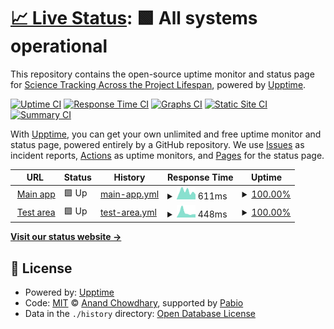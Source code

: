 # [📈 Live Status](https://STAPLE-verse.github.io/uptime): <!--live status--> **🟩 All systems operational**

This repository contains the open-source uptime monitor and status page for [Science Tracking Across the Project Lifespan](https://staple.science), powered by [Upptime](https://github.com/upptime/upptime).

[![Uptime CI](https://github.com/STAPLE-verse/uptime/workflows/Uptime%20CI/badge.svg)](https://github.com/STAPLE-verse/uptime/actions?query=workflow%3A%22Uptime+CI%22)
[![Response Time CI](https://github.com/STAPLE-verse/uptime/workflows/Response%20Time%20CI/badge.svg)](https://github.com/STAPLE-verse/uptime/actions?query=workflow%3A%22Response+Time+CI%22)
[![Graphs CI](https://github.com/STAPLE-verse/uptime/workflows/Graphs%20CI/badge.svg)](https://github.com/STAPLE-verse/uptime/actions?query=workflow%3A%22Graphs+CI%22)
[![Static Site CI](https://github.com/STAPLE-verse/uptime/workflows/Static%20Site%20CI/badge.svg)](https://github.com/STAPLE-verse/uptime/actions?query=workflow%3A%22Static+Site+CI%22)
[![Summary CI](https://github.com/STAPLE-verse/uptime/workflows/Summary%20CI/badge.svg)](https://github.com/STAPLE-verse/uptime/actions?query=workflow%3A%22Summary+CI%22)

With [Upptime](https://upptime.js.org), you can get your own unlimited and free uptime monitor and status page, powered entirely by a GitHub repository. We use [Issues](https://github.com/STAPLE-verse/uptime/issues) as incident reports, [Actions](https://github.com/STAPLE-verse/uptime/actions) as uptime monitors, and [Pages](https://STAPLE-verse.github.io/uptime) for the status page.

<!--start: status pages-->
<!-- This summary is generated by Upptime (https://github.com/upptime/upptime) -->
<!-- Do not edit this manually, your changes will be overwritten -->
<!-- prettier-ignore -->
| URL | Status | History | Response Time | Uptime |
| --- | ------ | ------- | ------------- | ------ |
| <img alt="" src="https://icons.duckduckgo.com/ip3/app.staple.science.ico" height="13"> [Main app](https://app.staple.science) | 🟩 Up | [main-app.yml](https://github.com/STAPLE-verse/uptime/commits/HEAD/history/main-app.yml) | <details><summary><img alt="Response time graph" src="./graphs/main-app/response-time-week.png" height="20"> 611ms</summary><br><a href="https://STAPLE-verse.github.io/uptime/history/main-app"><img alt="Response time 794" src="https://img.shields.io/endpoint?url=https%3A%2F%2Fraw.githubusercontent.com%2FSTAPLE-verse%2Fuptime%2FHEAD%2Fapi%2Fmain-app%2Fresponse-time.json"></a><br><a href="https://STAPLE-verse.github.io/uptime/history/main-app"><img alt="24-hour response time 387" src="https://img.shields.io/endpoint?url=https%3A%2F%2Fraw.githubusercontent.com%2FSTAPLE-verse%2Fuptime%2FHEAD%2Fapi%2Fmain-app%2Fresponse-time-day.json"></a><br><a href="https://STAPLE-verse.github.io/uptime/history/main-app"><img alt="7-day response time 611" src="https://img.shields.io/endpoint?url=https%3A%2F%2Fraw.githubusercontent.com%2FSTAPLE-verse%2Fuptime%2FHEAD%2Fapi%2Fmain-app%2Fresponse-time-week.json"></a><br><a href="https://STAPLE-verse.github.io/uptime/history/main-app"><img alt="30-day response time 887" src="https://img.shields.io/endpoint?url=https%3A%2F%2Fraw.githubusercontent.com%2FSTAPLE-verse%2Fuptime%2FHEAD%2Fapi%2Fmain-app%2Fresponse-time-month.json"></a><br><a href="https://STAPLE-verse.github.io/uptime/history/main-app"><img alt="1-year response time 794" src="https://img.shields.io/endpoint?url=https%3A%2F%2Fraw.githubusercontent.com%2FSTAPLE-verse%2Fuptime%2FHEAD%2Fapi%2Fmain-app%2Fresponse-time-year.json"></a></details> | <details><summary><a href="https://STAPLE-verse.github.io/uptime/history/main-app">100.00%</a></summary><a href="https://STAPLE-verse.github.io/uptime/history/main-app"><img alt="All-time uptime 99.79%" src="https://img.shields.io/endpoint?url=https%3A%2F%2Fraw.githubusercontent.com%2FSTAPLE-verse%2Fuptime%2FHEAD%2Fapi%2Fmain-app%2Fuptime.json"></a><br><a href="https://STAPLE-verse.github.io/uptime/history/main-app"><img alt="24-hour uptime 100.00%" src="https://img.shields.io/endpoint?url=https%3A%2F%2Fraw.githubusercontent.com%2FSTAPLE-verse%2Fuptime%2FHEAD%2Fapi%2Fmain-app%2Fuptime-day.json"></a><br><a href="https://STAPLE-verse.github.io/uptime/history/main-app"><img alt="7-day uptime 100.00%" src="https://img.shields.io/endpoint?url=https%3A%2F%2Fraw.githubusercontent.com%2FSTAPLE-verse%2Fuptime%2FHEAD%2Fapi%2Fmain-app%2Fuptime-week.json"></a><br><a href="https://STAPLE-verse.github.io/uptime/history/main-app"><img alt="30-day uptime 99.55%" src="https://img.shields.io/endpoint?url=https%3A%2F%2Fraw.githubusercontent.com%2FSTAPLE-verse%2Fuptime%2FHEAD%2Fapi%2Fmain-app%2Fuptime-month.json"></a><br><a href="https://STAPLE-verse.github.io/uptime/history/main-app"><img alt="1-year uptime 99.79%" src="https://img.shields.io/endpoint?url=https%3A%2F%2Fraw.githubusercontent.com%2FSTAPLE-verse%2Fuptime%2FHEAD%2Fapi%2Fmain-app%2Fuptime-year.json"></a></details>
| <img alt="" src="https://icons.duckduckgo.com/ip3/test.staple.science.ico" height="13"> [Test area](https://test.staple.science/) | 🟩 Up | [test-area.yml](https://github.com/STAPLE-verse/uptime/commits/HEAD/history/test-area.yml) | <details><summary><img alt="Response time graph" src="./graphs/test-area/response-time-week.png" height="20"> 448ms</summary><br><a href="https://STAPLE-verse.github.io/uptime/history/test-area"><img alt="Response time 597" src="https://img.shields.io/endpoint?url=https%3A%2F%2Fraw.githubusercontent.com%2FSTAPLE-verse%2Fuptime%2FHEAD%2Fapi%2Ftest-area%2Fresponse-time.json"></a><br><a href="https://STAPLE-verse.github.io/uptime/history/test-area"><img alt="24-hour response time 294" src="https://img.shields.io/endpoint?url=https%3A%2F%2Fraw.githubusercontent.com%2FSTAPLE-verse%2Fuptime%2FHEAD%2Fapi%2Ftest-area%2Fresponse-time-day.json"></a><br><a href="https://STAPLE-verse.github.io/uptime/history/test-area"><img alt="7-day response time 448" src="https://img.shields.io/endpoint?url=https%3A%2F%2Fraw.githubusercontent.com%2FSTAPLE-verse%2Fuptime%2FHEAD%2Fapi%2Ftest-area%2Fresponse-time-week.json"></a><br><a href="https://STAPLE-verse.github.io/uptime/history/test-area"><img alt="30-day response time 572" src="https://img.shields.io/endpoint?url=https%3A%2F%2Fraw.githubusercontent.com%2FSTAPLE-verse%2Fuptime%2FHEAD%2Fapi%2Ftest-area%2Fresponse-time-month.json"></a><br><a href="https://STAPLE-verse.github.io/uptime/history/test-area"><img alt="1-year response time 597" src="https://img.shields.io/endpoint?url=https%3A%2F%2Fraw.githubusercontent.com%2FSTAPLE-verse%2Fuptime%2FHEAD%2Fapi%2Ftest-area%2Fresponse-time-year.json"></a></details> | <details><summary><a href="https://STAPLE-verse.github.io/uptime/history/test-area">100.00%</a></summary><a href="https://STAPLE-verse.github.io/uptime/history/test-area"><img alt="All-time uptime 100.00%" src="https://img.shields.io/endpoint?url=https%3A%2F%2Fraw.githubusercontent.com%2FSTAPLE-verse%2Fuptime%2FHEAD%2Fapi%2Ftest-area%2Fuptime.json"></a><br><a href="https://STAPLE-verse.github.io/uptime/history/test-area"><img alt="24-hour uptime 100.00%" src="https://img.shields.io/endpoint?url=https%3A%2F%2Fraw.githubusercontent.com%2FSTAPLE-verse%2Fuptime%2FHEAD%2Fapi%2Ftest-area%2Fuptime-day.json"></a><br><a href="https://STAPLE-verse.github.io/uptime/history/test-area"><img alt="7-day uptime 100.00%" src="https://img.shields.io/endpoint?url=https%3A%2F%2Fraw.githubusercontent.com%2FSTAPLE-verse%2Fuptime%2FHEAD%2Fapi%2Ftest-area%2Fuptime-week.json"></a><br><a href="https://STAPLE-verse.github.io/uptime/history/test-area"><img alt="30-day uptime 100.00%" src="https://img.shields.io/endpoint?url=https%3A%2F%2Fraw.githubusercontent.com%2FSTAPLE-verse%2Fuptime%2FHEAD%2Fapi%2Ftest-area%2Fuptime-month.json"></a><br><a href="https://STAPLE-verse.github.io/uptime/history/test-area"><img alt="1-year uptime 100.00%" src="https://img.shields.io/endpoint?url=https%3A%2F%2Fraw.githubusercontent.com%2FSTAPLE-verse%2Fuptime%2FHEAD%2Fapi%2Ftest-area%2Fuptime-year.json"></a></details>

<!--end: status pages-->

[**Visit our status website →**](https://STAPLE-verse.github.io/uptime)

## 📄 License

- Powered by: [Upptime](https://github.com/upptime/upptime)
- Code: [MIT](./LICENSE) © [Anand Chowdhary](https://anandchowdhary.com), supported by [Pabio](https://pabio.com)
- Data in the `./history` directory: [Open Database License](https://opendatacommons.org/licenses/odbl/1-0/)
